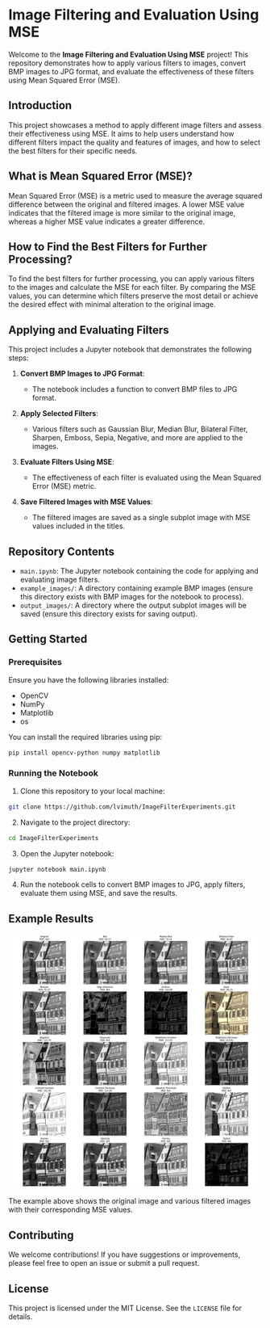 
# Image Filtering and Evaluation Using MSE

Welcome to the **Image Filtering and Evaluation Using MSE** project! This repository demonstrates how to apply various filters to images, convert BMP images to JPG format, and evaluate the effectiveness of these filters using Mean Squared Error (MSE).

## Introduction

This project showcases a method to apply different image filters and assess their effectiveness using MSE. It aims to help users understand how different filters impact the quality and features of images, and how to select the best filters for their specific needs.

## What is Mean Squared Error (MSE)?

Mean Squared Error (MSE) is a metric used to measure the average squared difference between the original and filtered images. A lower MSE value indicates that the filtered image is more similar to the original image, whereas a higher MSE value indicates a greater difference.

## How to Find the Best Filters for Further Processing?

To find the best filters for further processing, you can apply various filters to the images and calculate the MSE for each filter. By comparing the MSE values, you can determine which filters preserve the most detail or achieve the desired effect with minimal alteration to the original image.

## Applying and Evaluating Filters

This project includes a Jupyter notebook that demonstrates the following steps:

1. **Convert BMP Images to JPG Format**:
   - The notebook includes a function to convert BMP files to JPG format.

2. **Apply Selected Filters**:
   - Various filters such as Gaussian Blur, Median Blur, Bilateral Filter, Sharpen, Emboss, Sepia, Negative, and more are applied to the images.

3. **Evaluate Filters Using MSE**:
   - The effectiveness of each filter is evaluated using the Mean Squared Error (MSE) metric.

4. **Save Filtered Images with MSE Values**:
   - The filtered images are saved as a single subplot image with MSE values included in the titles.

## Repository Contents

- `main.ipynb`: The Jupyter notebook containing the code for applying and evaluating image filters.
- `example_images/`: A directory containing example BMP images (ensure this directory exists with BMP images for the notebook to process).
- `output_images/`: A directory where the output subplot images will be saved (ensure this directory exists for saving output).

## Getting Started

### Prerequisites

Ensure you have the following libraries installed:

- OpenCV
- NumPy
- Matplotlib
- os

You can install the required libraries using pip:

```bash
pip install opencv-python numpy matplotlib
```

### Running the Notebook

1. Clone this repository to your local machine:

```bash
git clone https://github.com/lvimuth/ImageFilterExperiments.git
```

2. Navigate to the project directory:

```bash
cd ImageFilterExperiments
```

3. Open the Jupyter notebook:

```bash
jupyter notebook main.ipynb
```

4. Run the notebook cells to convert BMP images to JPG, apply filters, evaluate them using MSE, and save the results.

## Example Results

![Example Subplot](https://github.com/lvimuth/ImageFilterExperiments/blob/main/PlotImg/houses_subplot.jpg)

The example above shows the original image and various filtered images with their corresponding MSE values.

## Contributing

We welcome contributions! If you have suggestions or improvements, please feel free to open an issue or submit a pull request.

## License

This project is licensed under the MIT License. See the `LICENSE` file for details.
